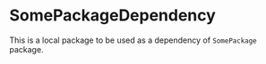 # SomePackageDependency

This is a local package to be used as a dependency of `SomePackage` package.
